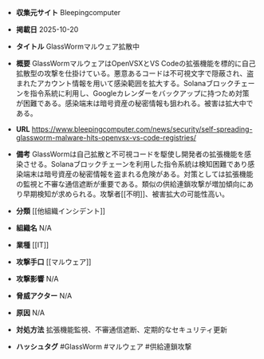 - **収集元サイト**
Bleepingcomputer

- **掲載日**
2025-10-20

- **タイトル**
GlassWormマルウェア拡散中

- **概要**
GlassWormマルウェアはOpenVSXとVS Codeの拡張機能を標的に自己拡散型の攻撃を仕掛けている。悪意あるコードは不可視文字で隠蔽され、盗まれたアカウント情報を用いて感染範囲を拡大する。Solanaブロックチェーンを指令系統に利用し、Googleカレンダーをバックアップに持つため対策が困難である。感染端末は暗号資産の秘密情報も狙われる。被害は拡大中である。

- **URL**
https://www.bleepingcomputer.com/news/security/self-spreading-glassworm-malware-hits-openvsx-vs-code-registries/

- **備考**
GlassWormは自己拡散と不可視コードを駆使し開発者の拡張機能を感染させる。Solanaブロックチェーンを利用した指令系統は検知困難であり感染端末は暗号資産の秘密情報を盗まれる危険がある。対策としては拡張機能の監視と不審な通信遮断が重要である。類似の供給連鎖攻撃が増加傾向にあり早期検知が求められる。攻撃者[[不明]]、被害拡大の可能性高い。

- **分類**
[[他組織インシデント]]

- **組織名**
N/A

- **業種**
[[IT]]

- **攻撃手口**
[[マルウェア]]

- **攻撃影響**
N/A

- **脅威アクター**
N/A

- **原因**
N/A

- **対処方法**
拡張機能監視、不審通信遮断、定期的なセキュリティ更新

- **ハッシュタグ**
#GlassWorm #マルウェア #供給連鎖攻撃
